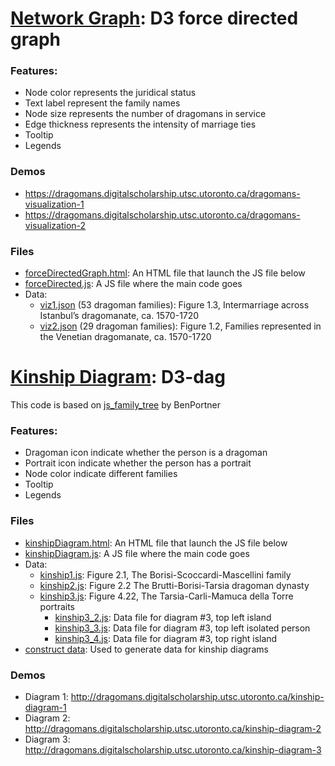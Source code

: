 # [Network Graph](https://github.com/digitalutsc/dragomans_visualizations/tree/master/Network%20Diagram): D3 force directed graph

### Features:
- Node color represents the juridical status
- Text label represent the family names
- Node size represents the number of dragomans in service
- Edge thickness represents the intensity of marriage ties
- Tooltip
- Legends

### Demos
- https://dragomans.digitalscholarship.utsc.utoronto.ca/dragomans-visualization-1
- https://dragomans.digitalscholarship.utsc.utoronto.ca/dragomans-visualization-2

### Files
- [forceDirectedGraph.html](https://github.com/digitalutsc/dragomans_visualizations/blob/master/Network%20Diagram/forceDirectedGraph.html): An HTML file that launch the JS file below
- [forceDirected.js](https://github.com/digitalutsc/dragomans_visualizations/blob/master/Network%20Diagram/forceDirected.js): A JS file where the main code goes
- Data:
  - [viz1.json](https://github.com/digitalutsc/dragomans_visualizations/blob/master/Network%20Diagram/viz1.json) (53 dragoman families): Figure 1.3, Intermarriage across Istanbul’s dragomanate, ca. 1570-1720
  - [viz2.json](https://github.com/digitalutsc/dragomans_visualizations/blob/master/Network%20Diagram/viz2.json) (29 dragoman families): Figure 1.2, Families represented in the Venetian dragomanate, ca. 1570-1720


# [Kinship Diagram](https://github.com/digitalutsc/dragomans_visualizations/tree/master/Kinship%20Diagram): D3-dag
This code is based on [js_family_tree](https://github.com/BenPortner/js_family_tree) by BenPortner

### Features:
- Dragoman icon indicate whether the person is a dragoman
- Portrait icon indicate whether the person has a portrait
- Node color indicate different families
- Tooltip
- Legends

### Files
- [kinshipDiagram.html](https://github.com/digitalutsc/dragomans_visualizations/blob/master/Kinship%20Diagram/kinshipDiagram.html): An HTML file that launch the JS file below
- [kinshipDiagram.js](https://github.com/digitalutsc/dragomans_visualizations/blob/master/Kinship%20Diagram/kinshipDiagram.js): A JS file where the main code goes
- Data:
  - [kinship1.js](https://github.com/digitalutsc/dragomans_visualizations/blob/master/Kinship%20Diagram/kinship1.js): Figure 2.1, The Borisi-Scoccardi-Mascellini family
  - [kinship2.js](https://github.com/digitalutsc/dragomans_visualizations/blob/master/Kinship%20Diagram/kinship2.js): Figure 2.2 The Brutti-Borisi-Tarsia dragoman dynasty
  - [kinship3.js](https://github.com/digitalutsc/dragomans_visualizations/blob/master/Kinship%20Diagram/kinship3.js): Figure 4.22, The Tarsia-Carli-Mamuca della Torre portraits
    - [kinship3_2.js](https://github.com/digitalutsc/dragomans_visualizations/blob/master/Kinship%20Diagram/kinship3_2.js): Data file for diagram #3, top left island
    - [kinship3_3.js](https://github.com/digitalutsc/dragomans_visualizations/blob/master/Kinship%20Diagram/kinship3_3.js): Data file for diagram #3, top left isolated person
    - [kinship3_4.js](https://github.com/digitalutsc/dragomans_visualizations/blob/master/Kinship%20Diagram/kinship3_4.js): Data file for diagram #3, top right island
- [construct data](https://github.com/digitalutsc/dragomans_visualizations/tree/master/Kinship%20Diagram/construct%20data): Used to generate data for kinship diagrams

### Demos
- Diagram 1: http://dragomans.digitalscholarship.utsc.utoronto.ca/kinship-diagram-1
- Diagram 2: http://dragomans.digitalscholarship.utsc.utoronto.ca/kinship-diagram-2
- Diagram 3: http://dragomans.digitalscholarship.utsc.utoronto.ca/kinship-diagram-3
